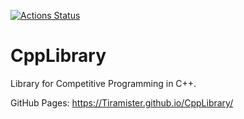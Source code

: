 [![Actions Status](https://github.com/Tiramister/CppLibrary/workflows/verify/badge.svg)](https://github.com/Tiramister/CppLibrary/actions)

# CppLibrary
Library for Competitive Programming in C++.

GitHub Pages: https://Tiramister.github.io/CppLibrary/
